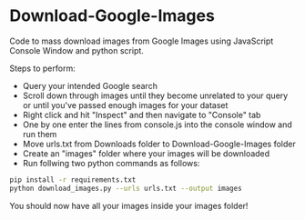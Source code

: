 # Download-Google-Images
Code to mass download images from Google Images using JavaScript Console Window and python script.

Steps to perform:
- Query your intended Google search
- Scroll down through images until they become unrelated to your query or until you've passed enough images for your dataset
- Right click and hit "Inspect" and then navigate to "Console" tab
- One by one enter the lines from console.js into the console window and run them
- Move urls.txt from Downloads folder to Download-Google-Images folder
- Create an "images" folder where your images will be downloaded
- Run follwing two python commands as follows:
```bash
pip install -r requirements.txt
python download_images.py --urls urls.txt --output images
```
You should now have all your images inside your images folder!
